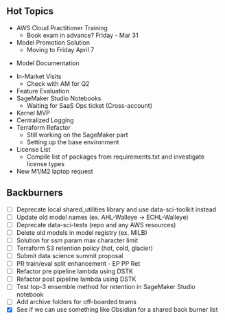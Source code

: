 
## Hot Topics
- AWS Cloud Practitioner Training
	- Book exam in advance? Friday - Mar 31
- Model Promotion Solution
	- Moving to Friday April 7
* Model Documentation
- In-Market Visits
	- Check with AM for Q2
- Feature Evaluation
- SageMaker Studio Notebooks
	- Waiting for SaaS Ops ticket (Cross-account)
- Kernel MVP
- Centralized Logging
- Terraform Refactor
	- Still working on the SageMaker part
	- Setting up the base environment
- License List
	- Compile list of packages from requirements.txt and investigate license types
- New M1/M2 laptop request



## Backburners
- [ ] Deprecate local shared_utilities library and use data-sci-toolkit instead
- [ ] Update old model names (ex. AHL-Walleye -> ECHL-Walleye)
- [ ] Deprecate data-sci-tests (repo and any AWS resources)
- [ ] Delete old models in model registry (ex. MILB)
- [ ] Solution for ssm param max character limit
- [ ] Terraform S3 retention policy (hot, cold, glacier)
- [ ] Submit data science summit proposal
- [ ] PR train/eval split enhancement - EP PP Ret
- [ ] Refactor pre pipeline lambda using DSTK
- [ ] Refactor post pipeline lambda using DSTK
- [ ] Test top-3 ensemble method for retention in SageMaker Studio notebook
- [ ] Add archive folders for off-boarded teams
- [x] See if we can use something like Obsidian for a shared back burner list